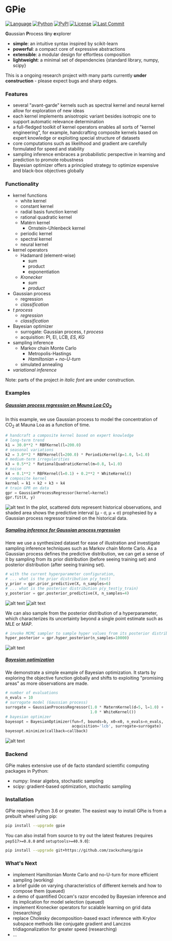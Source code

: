 # GPie
[![Language](https://img.shields.io/github/languages/top/zackxzhang/gpie)](https://github.com/zackxzhang/gpie)
[![Python](https://img.shields.io/pypi/pyversions/gpie)](https://www.python.org)
[![PyPI](https://img.shields.io/pypi/v/gpie)](https://pypi.python.org/pypi/gpie)
[![License](https://img.shields.io/github/license/zackxzhang/gpie)](https://opensource.org/licenses/BSD-3-Clause)
[![Last Commit](https://img.shields.io/github/last-commit/zackxzhang/gpie)](https://github.com/zackxzhang/gpie)

**G**aussian **P**rocess t**i**ny **e**xplorer

- **simple**: an intuitive syntax inspired by scikit-learn
- **powerful**: a compact core of expressive abstractions
- **extensible**: a modular design for effortless composition
- **lightweight**: a minimal set of dependencies {standard library, numpy, scipy}

This is a ongoing research project with many parts currently **under construction** - please expect bugs and sharp edges.


### Features
- several "avant-garde" kernels such as spectral kernel and neural kernel allow for exploration of new ideas
- each kernel implements anisotropic variant besides isotropic one to support automatic relevance determination
- a full-fledged toolkit of kernel operators enables all sorts of "kernel engineering", for example, handcrafting composite kernels based on expert knowledge or exploiting special structure of datasets
- core computations such as likelihood and gradient are carefully formulated for speed and stability
- sampling inference embraces a probabilistic perspective in learning and prediction to promote robustness
- Bayesian optimizer offers a principled strategy to optimize expensive and black-box objectives globally


### Functionality
- kernel functions
    - white kernel
    - constant kernel
    - radial basis function kernel
    - rational quadratic kernel
    - Matérn kernel
        - Ornstein-Uhlenbeck kernel
    - periodic kernel
    - spectral kernel
    - neural kernel
- kernel operators
    - Hadamard (element-wise)
        - sum
        - product
        - exponentiation
    - *Kronecker*
        - *sum*
        - *product*
- Gaussian process
    - regression
    - *classification*
- *t process*
    - *regression*
    - *classification*
- Bayesian optimizer
    - surrogate: Gaussian process, *t process*
    - acquisition: PI, EI, LCB, *ES*, *KG*
- sampling inference
    - Markov chain Monte Carlo
        - Metropolis-Hastings
        - *Hamiltonian + no-U-turn*
    - simulated annealing
- *variational inference*

Note: parts of the project *in italic font* are under construction.


### Examples

##### [Gaussian process regression on Mauna Loa CO<sub>2</sub>](https://github.com/zackxzhang/gpie/blob/master/examples/mauna-loa-co2.ipynb)

In this example, we use Gaussian process to model the concentration of CO<sub>2</sub> at Mauna Loa as a function of time.
```python
# handcraft a composite kernel based on expert knowledge
# long-term trend
k1 = 30.0**2 * RBFKernel(l=200.0)
# seasonal variations
k2 = 3.0**2 * RBFKernel(l=200.0) * PeriodicKernel(p=1.0, l=1.0)
# medium-term irregularities
k3 = 0.5**2 * RationalQuadraticKernel(m=0.8, l=1.0)
# noise
k4 = 0.1**2 * RBFKernel(l=0.1) + 0.2**2 * WhiteKernel()
# composite kernel
kernel = k1 + k2 + k3 + k4
# train GPR on data
gpr = GaussianProcessRegressor(kernel=kernel)
gpr.fit(X, y)
```
![alt text](./examples/mauna-loa-co2.png)
In the plot, scattered dots represent historical observations, and shaded area shows the predictive interval (μ - σ, μ + σ) prophesied by a Gaussian process regressor trained on the historical data.

##### [Sampling inference for Gaussian process regression](https://github.com/zackxzhang/gpie/blob/master/examples/gpr-sampling-inference.ipynb)

Here we use a synthesized dataset for ease of illustration and investigate sampling inference techniques such as Markov chain Monte Carlo. As a Gaussian process defines the predictive distribution, we can get a sense of it by sampling from its prior distribution (before seeing training set) and posterior distribution (after seeing training set).
```python
# with the current hyperparameter configuration,
# ... what is the prior distribution p(y_test)
y_prior = gpr.prior_predictive(X, n_samples=6)
# ... what is the posterior distribution p(y_test|y_train)
y_posterior = gpr.posterior_predictive(X, n_samples=4)
```
![alt text](./examples/prior-predictive.png)
![alt text](./examples/posterior-predictive.png)

We can also sample from the posterior distribution of a hyperparameter, which characterizes its uncertainty beyond a single point estimate such as MLE or MAP.
```python
# invoke MCMC sampler to sample hyper values from its posterior distribution
hyper_posterior = gpr.hyper_posterior(n_samples=10000)
```
![alt text](./examples/posterior-a2.png)

##### [Bayesian optimization](https://github.com/zackxzhang/gpie/blob/master/examples/bayesian-optimization.ipynb)
We demonstrate a simple example of Bayesian optimization. It starts by exploring the objective function globally and shifts to exploiting "promising areas" as more observations are made.
```python
# number of evaluations
n_evals = 10
# surrogate model (Gaussian process)
surrogate = GaussianProcessRegressor(1.0 * MaternKernel(d=5, l=1.0) +
                                     1.0 * WhiteKernel())
# bayesian optimizer
bayesopt = BayesianOptimizer(fun=f, bounds=b, x0=x0, n_evals=n_evals,
                             acquisition='lcb', surrogate=surrogate)
bayesopt.minimize(callback=callback)
```
![alt text](./examples/bayesian-optimization.png)


### Backend

GPie makes extensive use of de facto standard scientific computing packages in Python:

- numpy: linear algebra, stochastic sampling
- scipy: gradient-based optimization, stochastic sampling


### Installation

GPie requires Python 3.6 or greater. The easiest way to install GPie is from a prebuilt wheel using pip:
```bash
pip install --upgrade gpie
```

You can also install from source to try out the latest features (requires `pep517>=0.8.0` and `setuptools>=40.9.0`):
```bash
pip install --upgrade git+https://github.com/zackxzhang/gpie
```


### What's Next
- implement Hamiltonian Monte Carlo and no-U-turn for more efficient sampling (working)
- a brief guide on varying characteristics of different kernels and how to compose them (queued)
- a demo of quantified Occam's razor encoded by Bayesian inference and its implication for model selection (queued)
- implement Kronecker operators for scalable learning on grid data (researching)
- replace Cholesky decomposition-based exact inference with Krylov subspace methods like conjugate gradient and Lanczos tridiagonalization for greater speed (researching)
- ...
